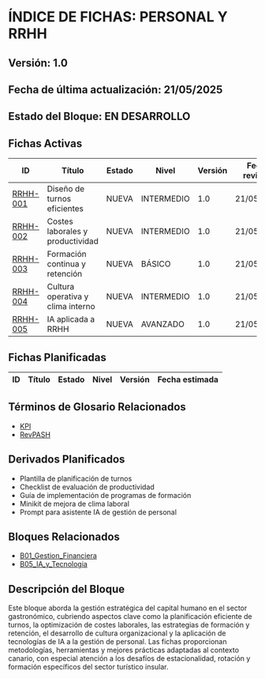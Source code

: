 # ÍNDICE DE FICHAS: PERSONAL Y RRHH

## Versión: 1.0

## Fecha de última actualización: 21/05/2025

## Estado del Bloque: EN DESARROLLO

## Fichas Activas

| ID | Título | Estado | Nivel | Versión | Fecha revisión |
|----|--------|--------|-------|---------|----------------|
| [RRHH-001](./RRHH-001_diseno_turnos_eficientes.md) | Diseño de turnos eficientes | NUEVA | INTERMEDIO | 1.0 | 21/05/2025 |
| [RRHH-002](./RRHH-002_costes_laborales_productividad.md) | Costes laborales y productividad | NUEVA | INTERMEDIO | 1.0 | 21/05/2025 |
| [RRHH-003](./RRHH-003_formacion_continua_retencion.md) | Formación continua y retención | NUEVA | BÁSICO | 1.0 | 21/05/2025 |
| [RRHH-004](./RRHH-004_cultura_operativa_clima_interno.md) | Cultura operativa y clima interno | NUEVA | INTERMEDIO | 1.0 | 21/05/2025 |
| [RRHH-005](./RRHH-005_ia_aplicada_rrhh.md) | IA aplicada a RRHH | NUEVA | AVANZADO | 1.0 | 21/05/2025 |

## Fichas Planificadas

| ID | Título | Estado | Nivel | Versión | Fecha estimada |
|----|--------|--------|-------|---------|----------------|

## Términos de Glosario Relacionados
- [KPI](../04_REFERENCIAS_Y_GLOSARIO/glosario_tecnico/glosario_gastronomico.md#kpi-key-performance-indicator)
- [RevPASH](../04_REFERENCIAS_Y_GLOSARIO/glosario_tecnico/glosario_gastronomico.md#revpash)

## Derivados Planificados
- Plantilla de planificación de turnos
- Checklist de evaluación de productividad
- Guía de implementación de programas de formación
- Minikit de mejora de clima laboral
- Prompt para asistente IA de gestión de personal

## Bloques Relacionados
- [B01_Gestion_Financiera](../B01_Gestion_Financiera/INDICE_FICHAS.md)
- [B05_IA_y_Tecnologia](../B05_IA_y_Tecnologia/INDICE_FICHAS.md)

## Descripción del Bloque
Este bloque aborda la gestión estratégica del capital humano en el sector gastronómico, cubriendo aspectos clave como la planificación eficiente de turnos, la optimización de costes laborales, las estrategias de formación y retención, el desarrollo de cultura organizacional y la aplicación de tecnologías de IA a la gestión de personal. Las fichas proporcionan metodologías, herramientas y mejores prácticas adaptadas al contexto canario, con especial atención a los desafíos de estacionalidad, rotación y formación específicos del sector turístico insular.
